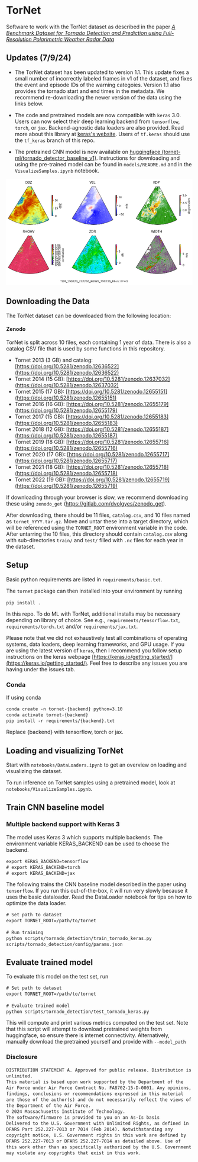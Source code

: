 # TorNet

Software to work with the TorNet dataset as described in the paper [*A Benchmark Dataset for Tornado Detection and Prediction using Full-Resolution Polarimetric Weather Radar Data*](https://arxiv.org/abs/2401.16437)

## Updates (7/9/24)

* The TorNet dataset has been updated to version 1.1.  This update fixes a small number of incorrectly labeled frames in v1 of the dataset, and fixes the event and episode IDs of the warning categoies.   Version 1.1 also provides the tornado start and end times in the metadata.  We recommend re-downloading the newer version of the data using the links below.

* The code and pretrained models are now compatible with `keras` 3.0.   Users can now select their deep learning backend from `tensorflow`, `torch`, or `jax`.  Backend-agnostic data loaders are also provided.  Read more about this library at [keras's website](https://keras.io/).  Users of `tf.keras` should use the `tf_keras` branch of this repo.

* The pretrained CNN model is now available on [huggingface (tornet-ml/tornado_detector_baseline_v1)](https://huggingface.co/tornet-ml/tornado_detector_baseline_v1).   Instructions for downloading and using the pre-trained model can be found in `models/README.md` and in the `VisualizeSamples.ipynb` notebook.


![Alt text](tornet_image.png?raw=true "sample")



## Downloading the Data

The TorNet dataset can be downloaded from the following location:

#### Zenodo

TorNet is split across 10 files, each containing 1 year of data. There is also a catalog CSV file that is used by some functions in this repository.

* Tornet 2013 (3 GB) and catalog: [https://doi.org/10.5281/zenodo.12636522](https://doi.org/10.5281/zenodo.12636522)
* Tornet 2014 (15 GB): [https://doi.org/10.5281/zenodo.12637032](https://doi.org/10.5281/zenodo.12637032)
* Tornet 2015 (17 GB): [https://doi.org/10.5281/zenodo.12655151](https://doi.org/10.5281/zenodo.12655151)
* Tornet 2016 (16 GB): [https://doi.org/10.5281/zenodo.12655179](https://doi.org/10.5281/zenodo.12655179)
* Tornet 2017 (15 GB): [https://doi.org/10.5281/zenodo.12655183](https://doi.org/10.5281/zenodo.12655183)
* Tornet 2018 (12 GB): [https://doi.org/10.5281/zenodo.12655187](https://doi.org/10.5281/zenodo.12655187)
* Tornet 2019 (18 GB): [https://doi.org/10.5281/zenodo.12655716](https://doi.org/10.5281/zenodo.12655716)
* Tornet 2020 (17 GB): [https://doi.org/10.5281/zenodo.12655717](https://doi.org/10.5281/zenodo.12655717)
* Tornet 2021 (18 GB): [https://doi.org/10.5281/zenodo.12655718](https://doi.org/10.5281/zenodo.12655718)
* Tornet 2022 (19 GB): [https://doi.org/10.5281/zenodo.12655719](https://doi.org/10.5281/zenodo.12655719)

If downloading through your browser is slow, we recommend downloading these using `zenodo_get` (https://gitlab.com/dvolgyes/zenodo_get).

After downloading, there should be 11 files, `catalog.csv`, and 10 files named as `tornet_YYYY.tar.gz`.   Move and untar these into a target directory, which will be referenced using the `TORNET_ROOT` environment variable in the code.  After untarring the 10 files, this directory should contain `catalog.csv` along with sub-directories `train/` and `test/` filled with `.nc` files for each year in the dataset.


## Setup

Basic python requirements are listed in `requirements/basic.txt`.

The `tornet` package can then installed into your environment by running

`pip install .`

In this repo.  To do ML with TorNet, additional installs may be necessary depending on library of choice.  See e.g., `requirements/tensorflow.txt`, `requirements/torch.txt` and/or `requirements/jax.txt`.

Please note that we did not exhaustively test all combinations of operating systems, data loaders, deep learning frameworks, and GPU usage.  If you are using the latest version of `keras`, then I recommend you follow setup instructions on the keras webpage [https://keras.io/getting_started/](https://keras.io/getting_started/).  Feel free to describe any issues you are having under the issues tab.

### Conda

If using conda

```
conda create -n tornet-{backend} python=3.10
conda activate tornet-{backend}
pip install -r requirements/{backend}.txt
```

Replace {backend} with tensorflow, torch or jax.


## Loading and visualizing TorNet

Start with `notebooks/DataLoaders.ipynb` to get an overview on loading and visualizing the dataset.

To run inference on TorNet samples using a pretrained model,  look at `notebooks/VisualizeSamples.ipynb`.

## Train CNN baseline model

### Multiple backend support with Keras 3
The model uses Keras 3 which supports multiple backends. The environment variable
KERAS_BACKEND can be used to choose the backend.

```
export KERAS_BACKEND=tensorflow
# export KERAS_BACKEND=torch
# export KERAS_BACKEND=jax
```

The following trains the CNN baseline model described in the paper using `tensorflow`.  If you run this out-of-the-box, it will run very slowly because it uses the basic dataloader.  Read the DataLoader notebook for tips on how to optimize the data loader.
```
# Set path to dataset
export TORNET_ROOT=/path/to/tornet

# Run training
python scripts/tornado_detection/train_tornado_keras.py scripts/tornado_detection/config/params.json
```

## Evaluate trained model
To evaluate this model on the test set, run

```
# Set path to dataset
export TORNET_ROOT=/path/to/tornet

# Evaluate trained model
python scripts/tornado_detection/test_tornado_keras.py
```

This will compute and print various metrics computed on the test set.  Note that this script will attempt to download pretrained weights from huggingface, so ensure there is internet connectivity.  Alternatively, manually download the pretrained yourself and provide with `--model_path`


### Disclosure
```
DISTRIBUTION STATEMENT A. Approved for public release. Distribution is unlimited.
This material is based upon work supported by the Department of the Air Force under Air Force Contract No. FA8702-15-D-0001. Any opinions, findings, conclusions or recommendations expressed in this material are those of the author(s) and do not necessarily reflect the views of the Department of the Air Force.
© 2024 Massachusetts Institute of Technology.
The software/firmware is provided to you on an As-Is basis
Delivered to the U.S. Government with Unlimited Rights, as defined in DFARS Part 252.227-7013 or 7014 (Feb 2014). Notwithstanding any copyright notice, U.S. Government rights in this work are defined by DFARS 252.227-7013 or DFARS 252.227-7014 as detailed above. Use of this work other than as specifically authorized by the U.S. Government may violate any copyrights that exist in this work.
```
